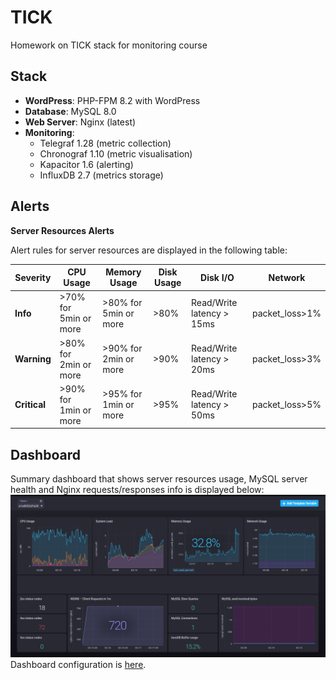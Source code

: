# TICK

Homework on TICK stack for monitoring course
## Stack

- **WordPress**: PHP-FPM 8.2 with WordPress
- **Database**: MySQL 8.0
- **Web Server**: Nginx (latest)
- **Monitoring**:
  - Telegraf 1.28 (metric collection)
  - Chronograf 1.10 (metric visualisation)
  - Kapacitor 1.6 (alerting)
  - InfluxDB 2.7 (metrics storage)

## Alerts

**Server Resources Alerts**

Alert rules for server resources are displayed in the following table:

| Severity | CPU Usage | Memory Usage | Disk Usage | Disk I/O | Network |
|---|---|---|---|---|---|
| **Info** |  >70% for 5min or more | >80% for 5min or more | >80% | Read/Write latency > 15ms | packet_loss>1%
| **Warning** | >80% for 2min or more | >90% for 2min or more | >90% | Read/Write latency > 20ms | packet_loss>3%
| **Critical** | >90% for 1min or more | >95% for 1min or more | >95% | Read/Write latency > 50ms | packet_loss>5%

## Dashboard

Summary dashboard that shows server resources usage, MySQL server health and Nginx requests/responses info is displayed below:
![Dashboard](docs/dashboard.png)
Dashboard configuration is [here](dashboard.json).
